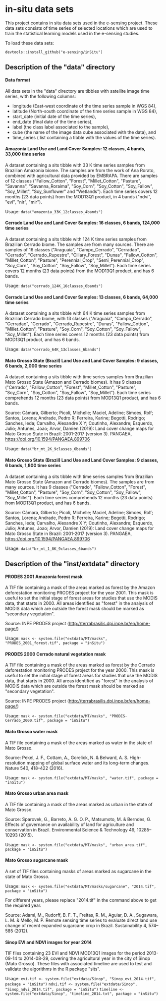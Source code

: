 # in-situ data sets
This project contains in situ data sets used in the e-sensing project. These data sets consists of time series of selected locations which are used to train the statistical learning models used in the e-sensing studies. 

To load these data sets:

`devtools::install_github("e-sensing/inSitu")`

## Description of the "data" directory

#### Data format 

All data sets in the "data" directory are tibbles with satellite image time series, with the following columns: 

- longitude (East-west coordinate of the time series sample in WGS 84),
- latitude (North-south coordinate of the time series sample in WGS 84),
- start_date (initial date of the time series),
- end_date (final date of the time series),
- label (the class label associated to the sample),
- cube (the name of the image data cube associated with the data), and
- time_series ( list containing a tibble with the values of the time series).

#### Amazonia Land Use and Land Cover Samples: 12 classes, 4 bands, 33,000 time series

A dataset containing a sits tibble with 33 K time series samples from Brazilian Amazonia biome. The samples are from the work of Ana Rorato, combined with agricultural data provided by EMBRAPA. There are samples of 12 classes ("Fallow_Cotton", "Forest", "Millet_Cotton", "Pasture", "Savanna", "Savanna_Roraima", "Soy_Corn", "Soy_Cotton", "Soy_Fallow", "Soy_Millet", "Soy_Sunflower" and "Wetlands"). Each time series covers 12 months (23 data points) from the MOD13Q1 product, in 4 bands ("ndvi", "evi", "nir", "mir").

Usage: `data("amazonia_33K_12classes_4bands")`

#### Cerrado Land Use and Land Cover Samples: 16 classes, 6 bands, 124,000 time series

A dataset containing a sits tibble with 124 K time series samples from Brazilian Cerrado biome. The samples are from many sources. There are samples of 16 classes ("Araguaia", "Campo_Cerrado", "Cerradao", "Cerrado", "Cerrado_Rupestre", "Ciliary_Forest", "Dunas", "Fallow_Cotton", "Millet_Cotton", "Pasture", "Perennial_Crop", "Semi_Perennial_Crop", "Soy_Corn", "Soy_Cotton", "Soy_Fallow", "Soy_Millet"). Each time series covers 12 months (23 data points) from the MOD13Q1 product, and has 6 bands.

Usage: `data("cerrado_124K_16classes_6bands")`

#### Cerrado  Land Use and Land Cover Samples: 13 classes, 6 bands, 64,000 time series

A dataset containing a sits tibble with 64 K time series samples from Brazilian Cerrado biome, with 13 classes ("Araguaia", "Campo_Cerrado", "Cerradao", "Cerrado", "Cerrado_Rupestre", "Dunas", "Fallow_Cotton", "Millet_Cotton", "Pasture", "Soy_Corn", "Soy_Cotton", "Soy_Fallow", "Soy_Millet"). Each time series covers 12 months (23 data points) from MOD13Q1 product, and has 6 bands.

Usage: `data("cerrado_64K_13classes_6bands")`

#### Mato Grosso State (Brazil) Land Use and Land Cover Samples: 9 classes, 6 bands, 2,000 time series

A dataset containing a sits tibble with time series samples from Brazilian Mato Grosso State (Amazon and Cerrado biomes). It has 9 classes ("Cerrado", "Fallow_Cotton", "Forest", "Millet_Cotton", "Pasture", "Soy_Corn", "Soy_Cotton", "Soy_Fallow", "Soy_Millet").  Each time series comprehends 12 months (23 data points) from MOD13Q1 product, and has 6 bands.

Source: Câmara, Gilberto; Picoli, Michelle; Maciel, Adeline; Simoes, Rolf; Santos, Lorena; Andrade, Pedro R; Ferreira, Karine; Begotti, Rodrigo; Sanches, Ieda; Carvalho, Alexandre X Y; Coutinho, Alexandre; Esquerdo, Julio; Antunes, Joao; Arvor, Damien (2019): Land cover change maps for Mato Grosso State in Brazil: 2001-2017 (version 3). PANGAEA, https://doi.org/10.1594/PANGAEA.899706

Usage: `data("br_mt_2K_9classes_6bands")`

#### Mato Grosso State (Brazil) Land Use and Land Cover Samples: 9 classes, 6 bands, 1,800 time series

A dataset containing a sits tibble with time series samples from Brazilian Mato Grosso State (Amazon and Cerrado biomes). The samples are from many sources. It has 9 classes ("Cerrado", "Fallow_Cotton", "Forest", "Millet_Cotton", "Pasture", "Soy_Corn", "Soy_Cotton", "Soy_Fallow", "Soy_Millet"). Each time series comprehends 12 months (23 data points) from MOD13Q1 product, and has 6 bands.

Source: Câmara, Gilberto; Picoli, Michelle; Maciel, Adeline; Simoes, Rolf; Santos, Lorena; Andrade, Pedro R; Ferreira, Karine; Begotti, Rodrigo; Sanches, Ieda; Carvalho, Alexandre X Y; Coutinho, Alexandre; Esquerdo, Julio; Antunes, Joao; Arvor, Damien (2019): Land cover change maps for Mato Grosso State in Brazil: 2001-2017 (version 3). PANGAEA, https://doi.org/10.1594/PANGAEA.899706

Usage: `data("br_mt_1_8K_9classes_6bands")`

## Description of the "inst/extdata" directory

#### PRODES 2001 Amazonia forest mask

A TIF file containing a mask of the areas marked as forest by the Amazon deforestation monitoring PRODES project for the year 2001. This mask is useful to set the initial stage of forest areas for studies that use the MODIS data, that starts in 2000. All areas identified as "forest" in the analysis of MODIS data which are outside the forest mask should be marked as "secondary vegetation". 

Source: INPE PRODES project (http://terrabrasilis.dpi.inpe.br/en/home-page/)

Usage: `mask <- system.file("extdata/MT/masks", "PRODES_2001_forest.tif", package = "inSitu")`

#### PRODES 2000 Cerrado natural vegetation mask

A TIF file containing a mask of the areas marked as forest by the Cerrado deforestation monitoring PRODES project for the year 2000. This mask is useful to set the initial stage of forest areas for studies that use the MODIS data, that starts in 2000. All areas identified as "forest" in the analysis of MODIS data which are outside the forest mask should be marked as "secondary vegetation". 

Source: INPE PRODES project (http://terrabrasilis.dpi.inpe.br/en/home-page/)

Usage: `mask <- system.file("extdata/MT/masks", "PRODES-Cerrado_2000.tif", package = "inSitu")`

#### Mato Grosso water mask

A TIF file containing a mask of the areas marked as water in the state of Mato Grosso. 

Source: Pekel, J. F., Cottam, A., Gorelick, N. & Belward, A. S. High-resolution
mapping of global surface water and its long-term changes. Nature
540, 418–422 (2016).

Usage: `mask <- system.file("extdata/MT/masks", "water.tif", package = "inSitu")`

#### Mato Grosso urban area mask

A TIF file containing a mask of the areas marked as urban in the state of Mato Grosso. 

Source: Sparovek, G., Barreto, A. G. O. P., Matsumoto, M. & Berndes, G. Effects
of governance on availability of land for agriculture and conservation in
Brazil. Environmental Science & Technology 49, 10285–10293 (2015).

Usage: `mask <- system.file("extdata/MT/masks", "urban_area.tif", package = "inSitu")`

#### Mato Grosso sugarcane mask

A set of TIF files containing masks of areas marked as sugarcane in the state of Mato Grosso.

Usage: `mask <- system.file("extdata/MT/masks/sugarcane", "2014.tif", package = "inSitu")`

For different years, please replace "2014.tif" in the command above to get the required year.

Source: Adami, M., Rudorff, B. F. T., Freitas, R. M., Aguiar, D. A., Sugawara,
L. M. & Mello, M. P. Remote sensing time series to evaluate direct land
use change of recent expanded sugarcane crop in Brazil. Sustainability 4,
574–585 (2012).

#### Sinop EVI and NDVI images for year 2014

TIF files containing 23 EVI and NDVI MOD13Q1 images for the period 2013-09-14 to 2014-08-29, covering the agricultural year in the city of Sinop (Mato Grosso). These files with associated timeline are used to test and validate the algorithms in the R package "sits". 

Usage: 
`evi.tif <- system.file("extdata/Sinop", "Sinop_evi_2014.tif", package = "inSitu")`
`ndvi.tif <- system.file("extdata/Sinop", "Sinop_ndvi_2014.tif", package = "inSitu")`
`timeline <- system.file("extdata/Sinop", "timeline_2014.txt", package = "inSitu")`

